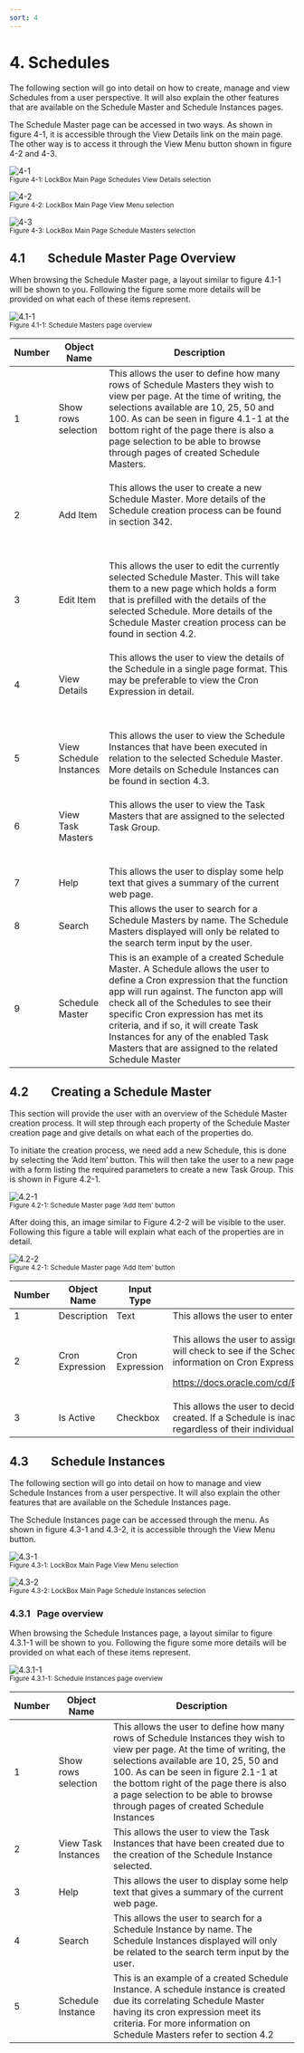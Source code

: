 ```yaml
---
sort: 4
---
```


# 4. Schedules

The following section will go into detail on how to create, manage and
view Schedules from a user perspective. It will also explain the other
features that are available on the Schedule Master and Schedule
Instances pages.

The Schedule Master page can be accessed in two ways. As shown in figure
4-1, it is accessible through the View Details link on the main page.
The other way is to access it through the View Menu button shown in
figure 4-2 and 4-3.

![4-1](../assets/img/4/Schedules/MainPage-4-1.png)<br/>
<sup>Figure 4-1: LockBox Main Page Schedules View Details selection </sup><br/>

![4-2](../assets/img/4/Schedules/MainPagewithMenu-4-2.png)<br/>
<sup>Figure 4-2: LockBox Main Page View Menu selection </sup><br/>

![4-3](../assets/img/4/Schedules/MainPagewithMenuSchedule-4-3.png)<br/>
<sup>Figure 4-3: LockBox Main Page Schedule Masters selection </sup><br/>

## 4.1        Schedule Master Page Overview

When browsing the Schedule Master page, a layout similar to figure 4.1-1
will be shown to you. Following the figure some more details will be
provided on what each of these items represent.

![4.1-1](../assets/img/4/Schedules/ScheduleMasterPage-4_1-1.png)<br/>
<sup>Figure 4.1-1: Schedule Masters page overview </sup><br/>

<table>
<colgroup>
<col style="width: 10%" />
<col style="width: 14%" />
<col style="width: 75%" />
</colgroup>
<thead>
<th><strong>Number</strong></th>
<th><strong>Object Name</strong></th>
<th><strong>Description</strong></th>
</thead>
<tbody>
<tr class="odd">
<td>1</td>
<td>Show rows selection</td>
<td>This allows the user to define how many rows of Schedule Masters
they wish to view per page. At the time of writing, the selections
available are 10, 25, 50 and 100. As can be seen in figure 4.1-1 at the
bottom right of the page there is also a page selection to be able to
browse through pages of created Schedule Masters.</td>
</tr>
<tr class="even">
<td>2</td>
<td>Add Item</td>
<td><p>This allows the user to create a new Schedule Master. More
details of the Schedule creation process can be found in section
342.</p>
<p> </p></td>
</tr>
<tr class="odd">
<td>3</td>
<td>Edit Item</td>
<td>This allows the user to edit the currently selected Schedule Master.
This will take them to a new page which holds a form that is prefilled
with the details of the selected Schedule. More details of the Schedule
Master creation process can be found in section 4.2.</td>
</tr>
<tr class="even">
<td>4</td>
<td>View Details</td>
<td><p>This allows the user to view the details of the Schedule in a
single page format. This may be preferable to view the Cron Expression
in detail.</p>
<p> </p></td>
</tr>
<tr class="odd">
<td>5</td>
<td>View Schedule Instances</td>
<td>This allows the user to view the Schedule Instances that have been
executed in relation to the selected Schedule Master. More details on
Schedule Instances can be found in section 4.3.</td>
</tr>
<tr class="even">
<td>6</td>
<td>View Task Masters</td>
<td><p>This allows the user to view the Task Masters that are assigned
to the selected Task Group.</p>
<p> </p></td>
</tr>
<tr class="odd">
<td>7</td>
<td>Help</td>
<td>This allows the user to display some help text that gives a summary
of the current web page.</td>
</tr>
<tr class="even">
<td>8</td>
<td>Search</td>
<td>This allows the user to search for a Schedule Masters by name. The
Schedule Masters displayed will only be related to the search term input
by the user.</td>
</tr>
<tr class="odd">
<td>9</td>
<td>Schedule Master</td>
<td>This is an example of a created Schedule Master. A Schedule allows
the user to define a Cron expression that the function app will run
against. The functon app will check all of the Schedules to see their
specific Cron expression has met its criteria, and if so, it will create
Task Instances for any of the enabled Task Masters that are assigned to
the related Schedule Master</td>
</tr>
</tbody>
</table>

## 4.2        Creating a Schedule Master

This section will provide the user with an overview of the Schedule
Master creation process. It will step through each property of the
Schedule Master creation page and give details on what each of the
properties do.

To initiate the creation process, we need add a new Schedule, this is
done by selecting the ‘Add Item’ button. This will then take the user to
a new page with a form listing the required parameters to create a new
Task Group. This is shown in Figure 4.2-1.

![4.2-1](../assets/img/4/Schedules/ScheduleMasterPage-4_2-1.png)<br/>
<sup>Figure 4.2-1: Schedule Master page ‘Add Item’ button</sup><br/>

After doing this, an image similar to Figure 4.2-2 will be visible to
the user. Following this figure a table will explain what each of the
properties are in detail.

![4.2-2](../assets/img/4/Schedules/TaskGroupCreatePage-4_2-2.png)<br/>
<sup>Figure 4.2-1: Schedule Master page ‘Add Item’ button</sup><br/>

<table>
<colgroup>
<col style="width: 8%" />
<col style="width: 10%" />
<col style="width: 10%" />
<col style="width: 70%" />
</colgroup>
<thead>
<th><strong>Number</strong></th>
<th><strong>Object Name</strong></th>
<th><strong>Input Type</strong></th>
<th><strong>Description</strong></th>
</thead>
<tbody>
<tr class="odd">
<td>1</td>
<td>Description</td>
<td>Text</td>
<td>This allows the user to enter the name of the Task Group to be
created.</td>
</tr>
<tr class="even">
<td>2</td>
<td>Cron Expression</td>
<td>Cron Expression</td>
<td><p>This allows the user to assign a Cron expression for the
Schedule. The Function app will check to see if the Schedule has had its
criteria met every two minutes. For more information on Cron
Expressions:</p>
<p><a
href="https://docs.oracle.com/cd/E12058_01/doc/doc.1014/e12030/cron_expressions.htm">https://docs.oracle.com/cd/E12058_01/doc/doc.1014/e12030/cron_expressions.htm</a></p></td>
</tr>
<tr class="odd">
<td>3</td>
<td>Is Active</td>
<td>Checkbox</td>
<td>This allows the user to decide whether the Group will be initially
active when it is created. If a Schedule is inactive, all of its
subsequent Task Masters will not be active regardless of their
individual state.</td>
</tr>
</tbody>
</table>

## 4.3        Schedule Instances

The following section will go into detail on how to manage and view
Schedule Instances from a user perspective. It will also explain the
other features that are available on the Schedule Instances page.

The Schedule Instances page can be accessed through the menu. As shown
in figure 4.3-1 and 4.3-2, it is accessible through the View Menu
button.

![4.3-1](../assets/img/4/Schedules/MainPagewithMenu-4-2.png)<br/>
<sup>Figure 4.3-1: LockBox Main Page View Menu selection</sup><br/>

![4.3-2](../assets/img/4/Schedules/MainPagewithMenuSchedule-4_3-1.png)<br/>
<sup>Figure 4.3-2: LockBox Main Page Schedule Instances selection</sup><br/>

### 4.3.1   Page overview

When browsing the Schedule Instances page, a layout similar to figure
4.3.1-1 will be shown to you. Following the figure some more details
will be provided on what each of these items represent.

![4.3.1-1](../assets/img/4/Schedules/ScheduleInstancePage-4_3_1-1.png)<br/>
<sup>Figure 4.3.1-1: Schedule Instances page overview</sup><br/>

| **Number** | **Object Name**     | **Description**                                                                                                                                                                                                                                                                                                                        |
|------------|---------------------|----------------------------------------------------------------------------------------------------------------------------------------------------------------------------------------------------------------------------------------------------------------------------------------------------------------------------------------|
| 1          | Show rows selection | This allows the user to define how many rows of Schedule Instances they wish to view per page. At the time of writing, the selections available are 10, 25, 50 and 100. As can be seen in figure 2.1-1 at the bottom right of the page there is also a page selection to be able to browse through pages of created Schedule Instances |
| 2          | View Task Instances | This allows the user to view the Task Instances that have been created due to the creation of the Schedule Instance selected.                                                                                                                                                                                                          |
| 3          | Help                | This allows the user to display some help text that gives a summary of the current web page.                                                                                                                                                                                                                                           |
| 4          | Search              | This allows the user to search for a Schedule Instance by name. The Schedule Instances displayed will only be related to the search term input by the user.                                                                                                                                                                            |
| 5          | Schedule Instance   | This is an example of a created Schedule Instance. A schedule instance is created due its correlating Schedule Master having its cron expression meet its criteria. For more information on Schedule Masters refer to section 4.2                                                                                                      |
